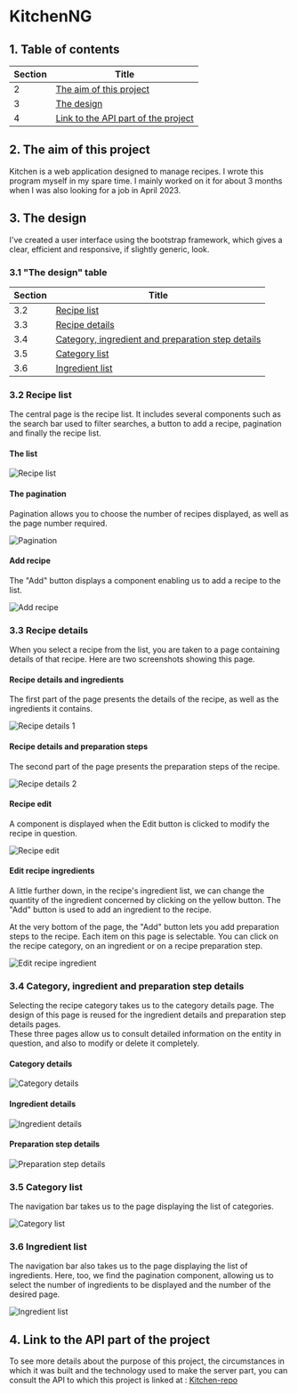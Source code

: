 KitchenNG
============

## 1. Table of contents

| Section | Title |
|--- | ---|
| 2 | [The aim of this project](./README.md#2-the-aim-of-this-project) |
| 3 | [The design](./README.md#3-the-design) |
| 4 | [Link to the API part of the project](./README.md#4-link-to-the-api-part-of-the-project) |

## 2. The aim of this project

Kitchen is a web application designed to manage recipes. I wrote this program myself in my spare time.
I mainly worked on it for about 3 months when I was also looking for a job in April 2023.

## 3. The design

I've created a user interface using the bootstrap framework, which gives a clear, efficient and responsive, if slightly generic, look.

### 3.1 "The design" table

| Section | Title |
|--- | ---|
| 3.2 | [Recipe list](./README.md#32-recipe-list) |
| 3.3 | [Recipe details](./README.md#33-recipe-details) |
| 3.4 | [Category, ingredient and preparation step details](./README.md#34-category-ingredient-and-preparation-step-details) |
| 3.5 | [Category list](./README.md#35-category-list) |
| 3.6 | [Ingredient list](./README.md#36-ingredient-list) |

### 3.2 Recipe list

The central page is the recipe list. It includes several components such as the search bar used to filter searches, a button to add a recipe, pagination and finally the recipe list.

#### The list

![Recipe list](./images/recipe_list.png "Recipe list")

#### The pagination

Pagination allows you to choose the number of recipes displayed, as well as the page number required.

![Pagination](./images/pagination.png "Pagination")

#### Add recipe

The "Add" button displays a component enabling us to add a recipe to the list.

![Add recipe](./images/add_recipe.png "Add recipe")

### 3.3 Recipe details

When you select a recipe from the list, you are taken to a page containing details of that recipe. Here are two screenshots showing this page.

#### Recipe details and ingredients

The first part of the page presents the details of the recipe, as well as the ingredients it contains.

![Recipe details 1](./images/recipe_details-1.png "Recipe details 1")

#### Recipe details and preparation steps

The second part of the page presents the preparation steps of the recipe.

![Recipe details 2](./images/recipe_details-2.png "Recipe details 2")

#### Recipe edit

A component is displayed when the Edit button is clicked to modify the recipe in question.

![Recipe edit](./images/recipe_edit.png "Recipe edit")

#### Edit recipe ingredients

A little further down, in the recipe's ingredient list, we can change the quantity of the ingredient concerned by clicking on the yellow button. The "Add" button is used to add an ingredient to the recipe.

At the very bottom of the page, the "Add" button lets you add preparation steps to the recipe. Each item on this page is selectable. You can click on the recipe category, on an ingredient or on a recipe preparation step.

![Edit recipe ingredient](./images/edit_recipe_ingredient.png "Edit recipe ingredient")

### 3.4 Category, ingredient and preparation step details

Selecting the recipe category takes us to the category details page. The design of this page is reused for the ingredient details and preparation step details pages.  
These three pages allow us to consult detailed information on the entity in question, and also to modify or delete it completely.

#### Category details

![Category details](./images/category_details.png "Category details")

#### Ingredient details

![Ingredient details](./images/ingredient_details.png "Ingredient details")

#### Preparation step details

![Preparation step details](./images/preparation_step_details.png "Preparation step details")

### 3.5 Category list

The navigation bar takes us to the page displaying the list of categories.

![Category list](./images/category_list.png "Category list")

### 3.6 Ingredient list

The navigation bar also takes us to the page displaying the list of ingredients. Here, too, we find the pagination component, allowing us to select the number of ingredients to be displayed and the number of the desired page.

![Ingredient list](./images/ingredient_list.png "Ingredient list")

## 4. Link to the API part of the project

To see more details about the purpose of this project, the circumstances in which it was built and the technology used to make the server part, you can consult the API to which this project is linked at : [Kitchen-repo](https://github.com/PhilemonPhilippin/Kitchen-repo)
